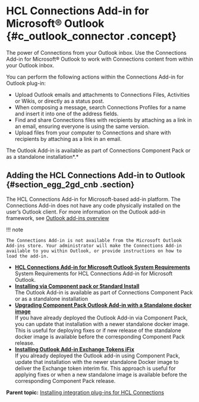 # HCL Connections Add-in for Microsoft® Outlook {#c_outlook_connector .concept}

The power of Connections from your Outlook inbox. Use the Connections Add-in for Microsoft® Outlook to work with Connections content from within your Outlook inbox.

You can perform the following actions within the Connections Add-in for Outlook plug-in:

-   Upload Outlook emails and attachments to Connections Files, Activities or Wikis, or directly as a status post.
-   When composing a message, search Connections Profiles for a name and insert it into one of the address fields.
-   Find and share Connections files with recipients by attaching as a link in an email, ensuring everyone is using the same version.
-   Upload files from your computer to Connections and share with recipients by attaching as a link in an email.

The Outlook Add-in is available as part of Connections Component Pack or as a standalone installation*.*

## Adding the HCL Connections Add-in to Outlook {#section_egg_2gd_cnb .section}

The HCL Connections Add-in for Microsoft-based add-in platform. The Connections Add-in does not have any code physically installed on the user’s Outlook client. For more information on the Outlook add-in framework, see [Outlook add-ins overview](https://docs.microsoft.com/en-us/office/dev/add-ins/outlook/outlook-add-ins-overview)

!!! note 
    
    The Connections Add-in is not available from the Microsoft Outlook Add-ins store. Your administrator will make the Connections Add-in available to you within Outlook, or provide instructions on how to load the add-in.

-   **[HCL Connections Add-in for Microsoft Outlook System Requirements](../../connectors/admin/c_outlook_connector_addin_sys_req.md)**  
System Requirements for HCL Connections Add-in for Microsoft Outlook.
-   **[Installing via Component pack or Standard Install](../../connectors/admin/c_outlook_addin_installing.md)**  
The Outlook Add-in is available as part of Connections Component Pack or as a standalone installation
-   **[Upgrading Component Pack Outlook Add-in with a Standalone docker image](../../connectors/admin/t_outlook_upgrade_cp_w_standalone_docker_image.md)**  
If you have already deployed the Outlook Add-in via Component Pack, you can update that installation with a newer standalone docker image. This is useful for deploying fixes or if new release of the standalone docker image is available before the corresponding Component Pack release.
- **[Installing Outlook Add-in Exchange Tokens iFix](../../admin/migrate/t_outlook_addin_exchange_tokens_ifix.md)**  
If you already deployed the Outlook add-in using Component Pack, update that installation with the newer standalone Docker image to deliver the Exchange token interim fix. This approach is useful for applying fixes or when a new standalone image is available before the corresponding Component Pack release.

**Parent topic:** [Installing integration plug-ins for HCL Connections](../../connectors/admin/c_plugin_admin_help_over.md)

